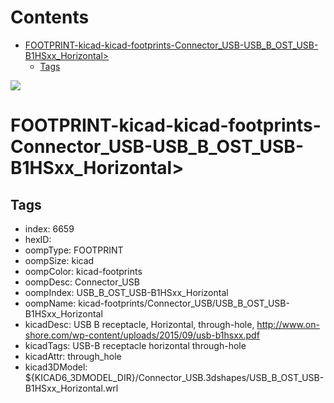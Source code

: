 



Contents
========

* [FOOTPRINT-kicad-kicad-footprints-Connector_USB-USB_B_OST_USB-B1HSxx_Horizontal>](#footprint-kicad-kicad-footprints-connector_usb-usb_b_ost_usb-b1hsxx_horizontal)
	* [Tags](#tags)
  
![][im]
# FOOTPRINT-kicad-kicad-footprints-Connector_USB-USB_B_OST_USB-B1HSxx_Horizontal>

## Tags

- index: 6659
- hexID: 
- oompType: FOOTPRINT
- oompSize: kicad
- oompColor: kicad-footprints
- oompDesc: Connector_USB
- oompIndex: USB_B_OST_USB-B1HSxx_Horizontal
- oompName: kicad-footprints/Connector_USB/USB_B_OST_USB-B1HSxx_Horizontal
- kicadDesc: USB B receptacle, Horizontal, through-hole, http://www.on-shore.com/wp-content/uploads/2015/09/usb-b1hsxx.pdf
- kicadTags: USB-B receptacle horizontal through-hole
- kicadAttr: through_hole
- kicad3DModel: ${KICAD6_3DMODEL_DIR}/Connector_USB.3dshapes/USB_B_OST_USB-B1HSxx_Horizontal.wrl



[im]: image.png
